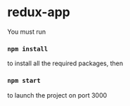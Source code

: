 # redux-app

You must run 
### `npm install`
to install all the required packages, then 
### `npm start`
to launch the project on port 3000
